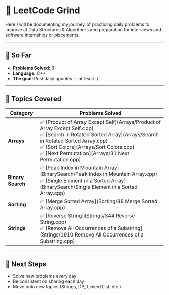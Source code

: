# 🧠 LeetCode Grind

Here I will be documenting my journey of practicing daily problems to improve at Data Structures & Algorithms and preparation for interviews and software internships or placements. 

---

## 📅 So Far
- **Problems Solved:** 9   
- **Language:** C++   
- **The goal:** Post daily updates -- at least :)  

---

## 🧠 Topics Covered  

| Category | Problems Solved |
|-----------|----------------|
| **Arrays** | ✅ [Product of Array Except Self](Arrays/Product of Array Except Self.cpp) <br> ✅ [Search in Rotated Sorted Array](Arrays/Search in Rotated Sorted Array.cpp) <br> ✅ [Sort Colors](Arrays/Sort Colors.cpp) <br> ✅ [Next Permutation](Arrays/31 Next Permutation.cpp) |
| **Binary Search** | ✅ [Peak Index in Mountain Array](BinarySearch/Peak Index in Mountain Array.cpp) <br> ✅ [Single Element in a Sorted Array](BinarySearch/Single Element in a Sorted Array.cpp) |
| **Sorting** | ✅ [Merge Sorted Array](Sorting/88 Merge Sorted Array.cpp) |
| **Strings** | ✅ [Reverse String](Strings/344 Reverse String.cpp) <br> ✅ [Remove All Occurrences of a Substring](Strings/1910 Remove All Occurrences of a Substring.cpp) |




---

## 🎯 Next Steps
- Solve new problems every day  
- Be consistent on sharing each day  
- Move onto new topics (Strings, DP, Linked List, etc.)  
